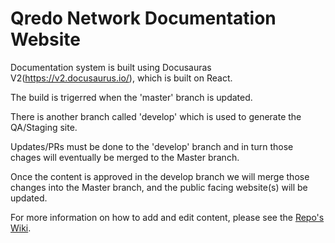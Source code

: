 # Qredo Network Documentation Website

Documentation system is built using Docusauras V2(https://v2.docusaurus.io/), which is built on React. 

The build is trigerred when the 'master' branch is updated. 

There is another branch called 'develop' which is used to generate the QA/Staging site. 

Updates/PRs must be done to the 'develop' branch and in turn those chages will eventually be merged to the Master branch. 

Once the content is approved in the develop branch we will merge those changes into the Master branch, and the public facing website(s) will be updated.

For more information on how to add and edit content, please see the [Repo's Wiki](https://github.com/qredo/documentation/wiki).


